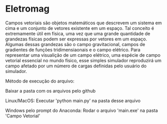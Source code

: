 # Eletromag

Campos vetoriais são objetos matemáticos que descrevem um sistema em cima e um conjunto de vetores existente em um espaço.
Tal conceito é extremamente útil em física, uma vez que uma grande quantidade de grandezas físicas podem ser expressas por vetores em um espaço.
Algumas dessas grandezas são o campo gravitacional, campos de gradientes de funções tridimensiaonais e o campo elétrico.
Para representar uma visualição de um campo elétrico, uma espécie de campo vetorial essencial no mundo físico, esse simples simulador reproduzirá um campo afetado por um número de cargas definidas pelo usuário do simulador.

Método de execução do arquivo:

Baixar a pasta com os arquivos pelo github

Linux/MacOS: Executar 'python main.py' na pasta desse arquivo

Windows pelo prompt do Anaconda: Rodar o arquivo 'main.exe' na pasta 'Campo Vetorial'
